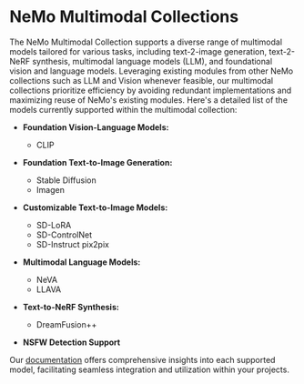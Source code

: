 NeMo Multimodal Collections
============================

The NeMo Multimodal Collection supports a diverse range of multimodal models tailored for various tasks, including text-2-image generation, text-2-NeRF synthesis, multimodal language models (LLM), and foundational vision and language models. Leveraging existing modules from other NeMo collections such as LLM and Vision whenever feasible, our multimodal collections prioritize efficiency by avoiding redundant implementations and maximizing reuse of NeMo's existing modules. Here's a detailed list of the models currently supported within the multimodal collection:

- **Foundation Vision-Language Models:**
  - CLIP
  
- **Foundation Text-to-Image Generation:**
  - Stable Diffusion
  - Imagen
  
- **Customizable Text-to-Image Models:**
  - SD-LoRA
  - SD-ControlNet
  - SD-Instruct pix2pix
  
- **Multimodal Language Models:**
  - NeVA
  - LLAVA
  
- **Text-to-NeRF Synthesis:**
  - DreamFusion++
  
- **NSFW Detection Support**

Our [documentation](https://docs.nvidia.com/nemo-framework/user-guide/latest/index.html) offers comprehensive insights into each supported model, facilitating seamless integration and utilization within your projects.
